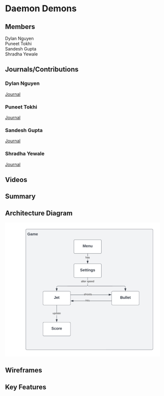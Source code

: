 # Daemon Demons

## Members
Dylan Nguyen  
Puneet Tokhi  
Sandesh Gupta  
Shradha Yewale  

## Journals/Contributions
### Dylan Nguyen 
[Journal](./journals/dylan.md)
### Puneet Tokhi 
[Journal](./journals/puneet.md)
### Sandesh Gupta 
[Journal](./journals/sandesh.md)
### Shradha Yewale 
[Journal](./journals/shradha.md)

## Videos

## Summary

## Architecture Diagram

![](JetFighter/images/diagram/Architecture_diagram.png)

## Wireframes

## Key Features



